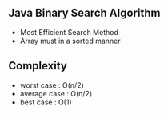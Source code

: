 ## Java Binary Search Algorithm

* Most Efficient Search Method
* Array must in a sorted manner

## Complexity

* worst case : O(n/2)
* average case : O(n/2)
* best case : O(1)

